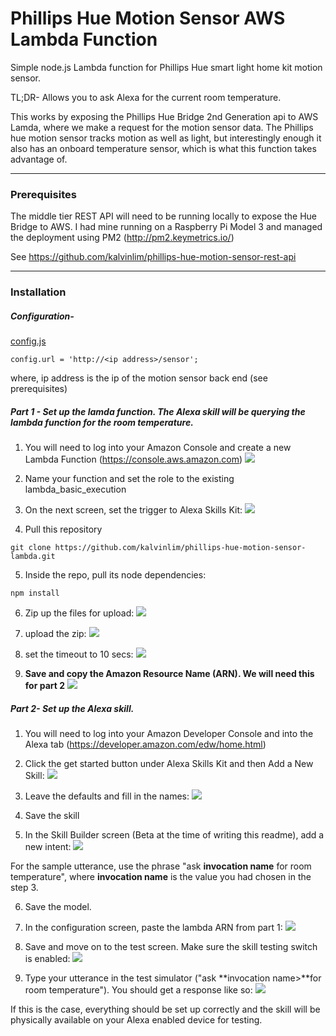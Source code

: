 # Phillips Hue Motion Sensor AWS Lambda Function

Simple node.js Lambda function for Phillips Hue smart light home kit motion sensor.

TL;DR- Allows you to ask Alexa for the current room temperature.

This works by exposing the Phillips Hue Bridge 2nd Generation api to AWS Lamda, where we make a request for the motion sensor data.  The Phillips hue motion sensor tracks motion as well as light, but interestingly enough it also has an onboard temperature sensor, which is what this function takes advantage of.

---
### Prerequisites

The middle tier REST API will need to be running locally to expose the Hue Bridge to AWS.  I had mine running on a Raspberry Pi Model 3 and managed the deployment using PM2 (http://pm2.keymetrics.io/)

See https://github.com/kalvinlim/phillips-hue-motion-sensor-rest-api

---
### Installation

##### Configuration-

[config.js](https://github.com/kalvinlim/phillips-hue-motion-sensor-lambda/blob/master/config.js)

```
config.url = 'http://<ip address>/sensor';
```

where, ip address is the ip of the motion sensor back end (see prerequisites)

##### Part 1 - Set up the lamda function.  The Alexa skill will be querying the lambda function for the room temperature. 

1. You will need to log into your Amazon Console and create a new Lambda Function (https://console.aws.amazon.com)
![](images/init.png?raw=true)

2. Name your function and set the role to the existing lambda_basic_execution

3. On the next screen, set the trigger to Alexa Skills Kit:
![](images/triggers.png?raw=true)

4. Pull this repository
```
git clone https://github.com/kalvinlim/phillips-hue-motion-sensor-lambda.git
```
5.  Inside the repo, pull its node dependencies:
```
npm install
```

6. Zip up the files for upload:
![](images/compress.png?raw=true)

7. upload the zip:
![](images/upload.png?raw=true)

8. set the timeout to 10 secs:
![](images/timeout.png?raw=true)

9. **Save and copy the Amazon Resource Name (ARN). We will need this for part 2**
![](images/arn.png?raw=true)

##### Part 2- Set up the Alexa skill.

1. You will need to log into your Amazon Developer Console and into the Alexa tab (https://developer.amazon.com/edw/home.html)

2. Click the get started button under Alexa Skills Kit and then Add a New Skill:
![](images/alexa_skills_kit.png?raw=true)

3. Leave the defaults and fill in the names:
![](images/new_skill.png?raw=true)

4. Save the skill

5. In the Skill Builder screen (Beta at the time of writing this readme), add a new intent:
![](images/intent.png?raw=true)

For the sample utterance, use the phrase "ask **invocation name** for room temperature", where **invocation name** is the value you had chosen in the step 3.

6. Save the model.

7. In the configuration screen, paste the lambda ARN from part 1:
![](images/config.png?raw=true)

8. Save and move on to the test screen. Make sure the skill testing switch is enabled:
![](images/enable_test.png?raw=true)

9. Type your utterance in the test simulator ("ask **invocation name>**for room temperature"). You should get a response like so:
![](images/test.png?raw=true)

If this is the case, everything should be set up correctly and the skill will be physically available on your Alexa enabled device for testing.